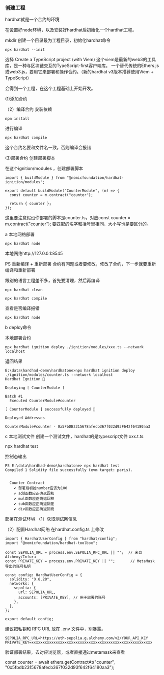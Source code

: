 ### 创建工程

hardhat就是一个合约的环境

在设置好node环境，以及安装好hardhat后初始化一个hardhat工程。

mkdir 创建一个目录最为工程目录，初始化hardhat命令
```
npx hardhat --init
```
选择 Create a TypeScript project (with Viem)
这个viem是最新的web3的工具库，是一种与区块链交互的TypeScript-first客户端库。
一个替代传统的Ethers.js或web3.js，要用它来部署和操作合约。（新的hardhat v3版本推荐使用Viem + TypeScript）


会得到一个工程，在这个工程基础上开始开发。



(1)添加合约

（2）编译合约
安装依赖
```
npm install
```
进行编译
```
npx hardhat compile
```
这个合约名要和文件名一致，否则编译会报错

(3)部署合约
创建部署脚本

在这个ignition/modules ，创建部署脚本
```
import { buildModule } from "@nomicfoundation/hardhat-ignition/modules";

export default buildModule("CounterModule", (m) => {
  const counter = m.contract("counter");

  return { counter };
});
```
这里要注意假设你部署的脚本是counter.ts，对应const counter = m.contract("counter");
要匹配的名字和括号里相同，大小写也是要区分的。


a 本地网络部署
```
npx hardhat node
```
本地网络http://127.0.0.1:8545 

PS 重新编译 + 重新部署
合约有问题或者要修改，修改了合约，下一步就要重新编译和重新部署

跟别的语言工程差不多，首先要清理，然后再编译
```
npx hardhat clean
```

```
npx hardhat compile
```
查看是否编译报错


```
npx hardhat node
```

b
deploy命令

本地部署合约
```
npx hardhat ignition deploy ./ignition/modules/xxx.ts --network localhost
```


返回结果
```
E:\data\hardhad-demo\hardhatone>npx hardhat ignition deploy ./ignition/modules/counter.ts --network localhost
Hardhat Ignition 🚀

Deploying [ CounterModule ]

Batch #1
  Executed CounterModule#counter

[ CounterModule ] successfully deployed 🚀

Deployed Addresses

CounterModule#counter - 0x5FbDB2315678afecb367f032d93F642f64180aa3
```

c 本地测试文件
创建一个测试文件，hardhat的是typescript文件 xxx.t.ts

npx hardhat test 

控制态输出
```
PS E:\data\hardhad-demo\hardhatone> npx hardhat test 
Compiled 1 Solidity file successfully (evm target: paris).


  Counter Contract
    ✔ 部署后初始number应该为100
    ✔ add函数应正确返回和
    ✔ mul函数应正确返回积
    ✔ sub函数应正确返回差
    ✔ div函数应正确返回商

```


部署在测试环境
（1）获取测试网信息

（2）配置Hardhat网络
在hardhat.config.ts 上修改
```
import { HardhatUserConfig } from "hardhat/config";
import "@nomicfoundation/hardhat-toolbox";

const SEPOLIA_URL = process.env.SEPOLIA_RPC_URL || "";  // 来自 Alchemy/Infura
const PRIVATE_KEY = process.env.PRIVATE_KEY || "";       // MetaMask 导出的账号私钥

const config: HardhatUserConfig = {
  solidity: "0.8.28",
  networks: {
    sepolia: {
      url: SEPOLIA_URL,
      accounts: [PRIVATE_KEY], // 用于部署的账号
    },
  },
};

export default config;

```
建议把私钥和 RPC URL 放在 .env 文件中，别暴露。
```
SEPOLIA_RPC_URL=https://eth-sepolia.g.alchemy.com/v2/YOUR_API_KEY
PRIVATE_KEY=xxxxxxxxxxxxxxxxxxxxxxxxxxxxxxxxxxxxxxxxxxxxxxxxxxxxxxx
```

验证部署结果，去对应浏览器，或者直接通过metamask来查看


const counter = await ethers.getContractAt("counter", "0x5fbdb2315678afecb367f032d93f642f64180aa3");
